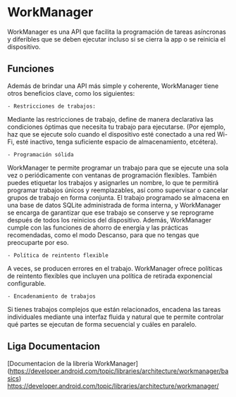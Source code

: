 # WorkManager
WorkManager es una API que facilita la programación de tareas asíncronas y diferibles que se deben ejecutar incluso si se cierra la app o se reinicia el dispositivo.

## Funciones
Además de brindar una API más simple y coherente, WorkManager tiene otros beneficios clave, como los siguientes:

    - Restricciones de trabajos: 
Mediante las restricciones de trabajo, define de manera declarativa las condiciones óptimas que necesita tu trabajo para ejecutarse. (Por ejemplo, haz que se ejecute solo cuando el dispositivo esté conectado a una red Wi-Fi, esté inactivo, tenga suficiente espacio de almacenamiento, etcétera).

    - Programación sólida
WorkManager te permite programar un trabajo para que se ejecute una sola vez o periódicamente con ventanas de programación flexibles. También puedes etiquetar los trabajos y asignarles un nombre, lo que te permitirá programar trabajos únicos y reemplazables, así como supervisar o cancelar grupos de trabajo en forma conjunta. El trabajo programado se almacena en una base de datos SQLite administrada de forma interna, y WorkManager se encarga de garantizar que ese trabajo se conserve y se reprograme después de todos los reinicios del dispositivo. Además, WorkManager cumple con las funciones de ahorro de energía y las prácticas recomendadas, como el modo Descanso, para que no tengas que preocuparte por eso.

    - Política de reintento flexible
A veces, se producen errores en el trabajo. WorkManager ofrece políticas de reintento flexibles que incluyen una política de retirada exponencial configurable.

    - Encadenamiento de trabajos
Si tienes trabajos complejos que están relacionados, encadena las tareas individuales mediante una interfaz fluida y natural que te permite controlar qué partes se ejecutan de forma secuencial y cuáles en paralelo.

## Liga Documentacion
[Documentacion de la libreria WorkManager] (https://developer.android.com/topic/libraries/architecture/workmanager/basics)
https://developer.android.com/topic/libraries/architecture/workmanager/

